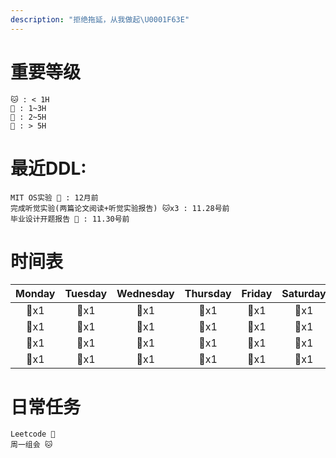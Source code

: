 ```yaml
---
description: "拒绝拖延，从我做起\U0001F63E"
---
```


# 重要等级

    🐱 : < 1H  
    🦊 : 1~3H  
    🐺 : 2~5H  
    🦁 : > 5H

# 最近DDL:

    MIT OS实验 🦁 : 12月前
    完成听觉实验(两篇论文阅读+听觉实验报告) 🐱x3 : 11.28号前
    毕业设计开题报告 🐺 : 11.30号前

# **时间表**

| Monday | Tuesday | Wednesday | Thursday | Friday | Saturday | Sunday |
| :---:  | :----:  | :----:    |:----:    |:----:  |:----:    |:----:   | 
|🦁x1   |🦁x1     |🦁x1      |🦁x1      |🦁x1    |🦁x1     |🦁x1    |
|🦊x1   |🦊x1     |🦊x1      |🦊x1      |🦊x1    |🦊x1     |🦊x1    |
|🦊x1   |🦊x1     |🦊x1      |🦊x1      |🦊x1    |🦊x1     |🦊x1    |
|🦊x1   |🦊x1     |🦊x1      |🦊x1      |🦊x1    |🦊x1     |🦊x1    |

# 日常任务

    Leetcode 🦊
    周一组会 🐱
